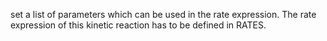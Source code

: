 set a list of parameters which can be used in the rate expression. The rate expression of this kinetic reaction has to be defined in RATES.
